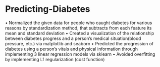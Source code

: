 # Predicting-Diabetes
• Normalized the given data for people who caught diabetes for various reasons by standardization method, that subtracts from each feature its mean and standard deviation
• Created a visualization of the relationship between diabetes progress and a person’s medical situation(blood pressure, etc.) via matplotlib and seaborn
• Predicted the progression of diabetes using a person’s vitals and physical information through implementing 3 linear regression models via sklearn
• Avoided overfitting by implementing L1 regularization (cost function)
